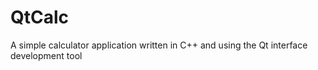 # QtCalc
A simple calculator application written in C++ and using the Qt interface development tool
